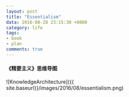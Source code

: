 ```yaml
---
layout: post
title: "Essentialism"
data: 2016-08-28 23:15:30 +0800
category: life
tags:
- book
- plan
comments: true
---
```


#### 《精要主义》思维导图

![KnowledgeArchitecture]({{ site.baseurl}}/images/2016/08/essentialism.png)

